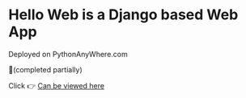 # Hello Web is a Django based Web App

Deployed on PythonAnyWhere.com

:red_circle:(completed partially)

Click :point_right: [Can be viewed here](http://umarshahid.pythonanywhere.com)
